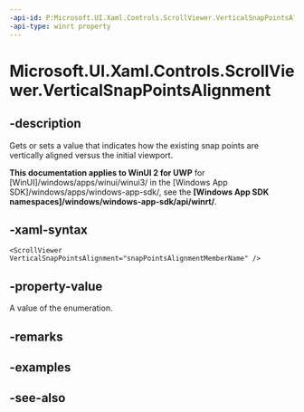 ```yaml
---
-api-id: P:Microsoft.UI.Xaml.Controls.ScrollViewer.VerticalSnapPointsAlignment
-api-type: winrt property
---
```


<!-- Property syntax
public Windows.UI.Xaml.Controls.Primitives.SnapPointsAlignment VerticalSnapPointsAlignment { get;  set; }
-->

# Microsoft.UI.Xaml.Controls.ScrollViewer.VerticalSnapPointsAlignment

## -description
Gets or sets a value that indicates how the existing snap points are vertically aligned versus the initial viewport.

**This documentation applies to WinUI 2 for UWP** for [WinUI]/windows/apps/winui/winui3/ in the [Windows App SDK]/windows/apps/windows-app-sdk/, see the **[Windows App SDK namespaces]/windows/windows-app-sdk/api/winrt/**.

## -xaml-syntax
```xaml
<ScrollViewer VerticalSnapPointsAlignment="snapPointsAlignmentMemberName" />
```


## -property-value
A value of the enumeration.

## -remarks

## -examples

## -see-also
